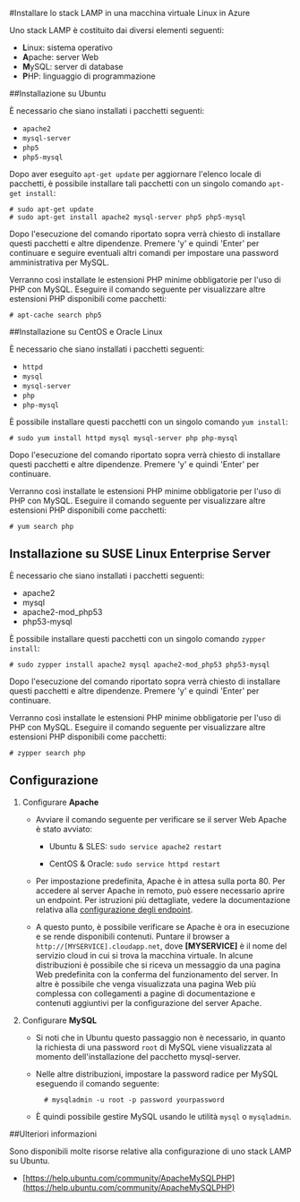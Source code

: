 ﻿<properties 
	pageTitle="Installare lo stack LAMP in una macchina virtuale Linux" 
	description="Informazioni su come installare lo stack LAMP in una macchina virtuale Linux in Azure. È possibile eseguire l'installazione in Ubuntu o CentOS." 
	services="virtual-machines" 
	documentationCenter="" 
	authors="szarkos" 
	manager="timlt" 
	editor=""/>

<tags 
	ms.service="virtual-machines" 
	ms.workload="infrastructure-services" 
	ms.tgt_pltfrm="vm-linux" 
	ms.devlang="na" 
	ms.topic="article" 
	ms.date="11/18/2014" 
	ms.author="szark"/>



#Installare lo stack LAMP in una macchina virtuale Linux in Azure

Uno stack LAMP è costituito dai diversi elementi seguenti:

- **L**inux: sistema operativo
- **A**pache: server Web
- **M**ySQL: server di database
- **P**HP: linguaggio di programmazione


##Installazione su Ubuntu

È necessario che siano installati i pacchetti seguenti:

- `apache2`
- `mysql-server`
- `php5`
- `php5-mysql`

Dopo aver eseguito `apt-get update` per aggiornare l'elenco locale di pacchetti, è possibile installare tali pacchetti con un singolo comando `apt-get install`:

	# sudo apt-get update
	# sudo apt-get install apache2 mysql-server php5 php5-mysql

Dopo l'esecuzione del comando riportato sopra verrà chiesto di installare questi pacchetti e altre dipendenze.  Premere 'y' e quindi 'Enter' per continuare e seguire eventuali altri comandi per impostare una password amministrativa per MySQL.

Verranno così installate le estensioni PHP minime obbligatorie per l'uso di PHP con MySQL. Eseguire il comando seguente per visualizzare altre estensioni PHP disponibili come pacchetti:

	# apt-cache search php5


##Installazione su CentOS e Oracle Linux

È necessario che siano installati i pacchetti seguenti:

- `httpd`
- `mysql`
- `mysql-server`
- `php`
- `php-mysql`

È possibile installare questi pacchetti con un singolo comando `yum install`:

	# sudo yum install httpd mysql mysql-server php php-mysql

Dopo l'esecuzione del comando riportato sopra verrà chiesto di installare questi pacchetti e altre dipendenze.  Premere 'y' e quindi 'Enter' per continuare.

Verranno così installate le estensioni PHP minime obbligatorie per l'uso di PHP con MySQL. Eseguire il comando seguente per visualizzare altre estensioni PHP disponibili come pacchetti:

	# yum search php


## Installazione su SUSE Linux Enterprise Server

È necessario che siano installati i pacchetti seguenti:

- apache2
- mysql
- apache2-mod_php53
- php53-mysql

È possibile installare questi pacchetti con un singolo comando `zypper install`:

	# sudo zypper install apache2 mysql apache2-mod_php53 php53-mysql

Dopo l'esecuzione del comando riportato sopra verrà chiesto di installare questi pacchetti e altre dipendenze.  Premere 'y' e quindi 'Enter' per continuare.

Verranno così installate le estensioni PHP minime obbligatorie per l'uso di PHP con MySQL. Eseguire il comando seguente per visualizzare altre estensioni PHP disponibili come pacchetti:

	# zypper search php


Configurazione
----------

1. Configurare **Apache**

	- Avviare il comando seguente per verificare se il server Web Apache è stato avviato:

		- Ubuntu & SLES: `sudo service apache2 restart`

		- CentOS & Oracle: `sudo service httpd restart`

	- Per impostazione predefinita, Apache è in attesa sulla porta 80. Per accedere al server Apache in remoto, può essere necessario aprire un endpoint.  Per istruzioni più dettagliate, vedere la documentazione relativa alla [configurazione degli endpoint](http://azure.microsoft.com/documentation/articles/virtual-machines-set-up-endpoints/).

	- A questo punto, è possibile verificare se Apache è ora in esecuzione e se rende disponibili contenuti. Puntare il browser a `http://[MYSERVICE].cloudapp.net`, dove **[MYSERVICE]** è il nome del servizio cloud in cui si trova la macchina virtuale. In alcune distribuzioni è possibile che si riceva un messaggio da una pagina Web predefinita con la conferma del funzionamento del server. In altre è possibile che venga visualizzata una pagina Web più complessa con collegamenti a pagine di documentazione e contenuti aggiuntivi per la configurazione del server Apache.

2. Configurare **MySQL**

	- Si noti che in Ubuntu questo passaggio non è necessario, in quanto la richiesta di una password `root` di MySQL viene visualizzata al momento dell'installazione del pacchetto mysql-server.

	- Nelle altre distribuzioni, impostare la password radice per MySQL eseguendo il comando seguente:

			# mysqladmin -u root -p password yourpassword

	- È quindi possibile gestire MySQL usando le utilità `mysql` o `mysqladmin`.


##Ulteriori informazioni

Sono disponibili molte risorse relative alla configurazione di uno stack LAMP su Ubuntu.

- [https://help.ubuntu.com/community/ApacheMySQLPHP](https://help.ubuntu.com/community/ApacheMySQLPHP)




<!--HONumber=42-->
